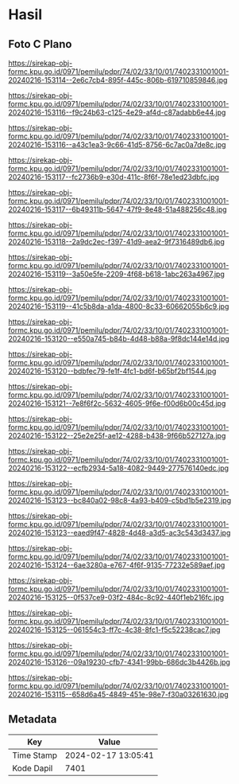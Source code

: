 # Hasil

## Foto C Plano

https://sirekap-obj-formc.kpu.go.id/0971/pemilu/pdpr/74/02/33/10/01/7402331001001-20240216-153114--2e6c7cb4-895f-445c-806b-619710859846.jpg

https://sirekap-obj-formc.kpu.go.id/0971/pemilu/pdpr/74/02/33/10/01/7402331001001-20240216-153116--f9c24b63-c125-4e29-af4d-c87adabb6e44.jpg

https://sirekap-obj-formc.kpu.go.id/0971/pemilu/pdpr/74/02/33/10/01/7402331001001-20240216-153116--a43c1ea3-9c66-41d5-8756-6c7ac0a7de8c.jpg

https://sirekap-obj-formc.kpu.go.id/0971/pemilu/pdpr/74/02/33/10/01/7402331001001-20240216-153117--fc2736b9-e30d-411c-8f6f-78e1ed23dbfc.jpg

https://sirekap-obj-formc.kpu.go.id/0971/pemilu/pdpr/74/02/33/10/01/7402331001001-20240216-153117--6b49311b-5647-47f9-8e48-51a488256c48.jpg

https://sirekap-obj-formc.kpu.go.id/0971/pemilu/pdpr/74/02/33/10/01/7402331001001-20240216-153118--2a9dc2ec-f397-41d9-aea2-9f7316489db6.jpg

https://sirekap-obj-formc.kpu.go.id/0971/pemilu/pdpr/74/02/33/10/01/7402331001001-20240216-153119--3a50e5fe-2209-4f68-b618-1abc263a4967.jpg

https://sirekap-obj-formc.kpu.go.id/0971/pemilu/pdpr/74/02/33/10/01/7402331001001-20240216-153119--41c5b8da-a1da-4800-8c33-60662055b6c9.jpg

https://sirekap-obj-formc.kpu.go.id/0971/pemilu/pdpr/74/02/33/10/01/7402331001001-20240216-153120--e550a745-b84b-4d48-b88a-9f8dc144e14d.jpg

https://sirekap-obj-formc.kpu.go.id/0971/pemilu/pdpr/74/02/33/10/01/7402331001001-20240216-153120--bdbfec79-fe1f-4fc1-bd6f-b65bf2bf1544.jpg

https://sirekap-obj-formc.kpu.go.id/0971/pemilu/pdpr/74/02/33/10/01/7402331001001-20240216-153121--7e8f6f2c-5632-4605-9f6e-f00d6b00c45d.jpg

https://sirekap-obj-formc.kpu.go.id/0971/pemilu/pdpr/74/02/33/10/01/7402331001001-20240216-153122--25e2e25f-ae12-4288-b438-9f66b527127a.jpg

https://sirekap-obj-formc.kpu.go.id/0971/pemilu/pdpr/74/02/33/10/01/7402331001001-20240216-153122--ecfb2934-5a18-4082-9449-277576140edc.jpg

https://sirekap-obj-formc.kpu.go.id/0971/pemilu/pdpr/74/02/33/10/01/7402331001001-20240216-153123--bc840a02-98c8-4a93-b409-c5bd1b5e2319.jpg

https://sirekap-obj-formc.kpu.go.id/0971/pemilu/pdpr/74/02/33/10/01/7402331001001-20240216-153123--eaed9f47-4828-4d48-a3d5-ac3c543d3437.jpg

https://sirekap-obj-formc.kpu.go.id/0971/pemilu/pdpr/74/02/33/10/01/7402331001001-20240216-153124--6ae3280a-e767-4f6f-9135-77232e589aef.jpg

https://sirekap-obj-formc.kpu.go.id/0971/pemilu/pdpr/74/02/33/10/01/7402331001001-20240216-153125--0f537ce9-03f2-484c-8c92-440f1eb216fc.jpg

https://sirekap-obj-formc.kpu.go.id/0971/pemilu/pdpr/74/02/33/10/01/7402331001001-20240216-153125--061554c3-ff7c-4c38-8fc1-f5c52238cac7.jpg

https://sirekap-obj-formc.kpu.go.id/0971/pemilu/pdpr/74/02/33/10/01/7402331001001-20240216-153126--09a19230-cfb7-4341-99bb-686dc3b4426b.jpg

https://sirekap-obj-formc.kpu.go.id/0971/pemilu/pdpr/74/02/33/10/01/7402331001001-20240216-153115--658d6a45-4849-451e-98e7-f30a03261630.jpg


## Metadata

| Key        | Value               |
| ---------- | ------------------- |
| Time Stamp | 2024-02-17 13:05:41 |
| Kode Dapil | 7401                |



